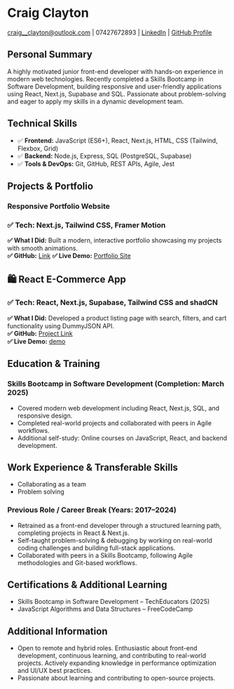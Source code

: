 # Craig Clayton

craig__clayton@outlook.com
| 07427672893 | [LinkedIn](https://www.linkedin.com/in/craig-clayton-87a155196/) | [GitHub Profile](https://github.com/bulldogpatch)

## Personal Summary

A highly motivated junior front-end developer with hands-on experience in modern web technologies. Recently completed a Skills Bootcamp in Software Development, building responsive and user-friendly applications using React, Next.js, Supabase and SQL. Passionate about problem-solving and eager to apply my skills in a dynamic development team.

## Technical Skills

- ✅ **Frontend:** JavaScript (ES6+), React, Next.js, HTML, CSS (Tailwind, Flexbox, Grid)
- ✅ **Backend:** Node.js, Express, SQL (PostgreSQL, Supabase)
- ✅ **Tools & DevOps:** Git, GitHub, REST APIs, Agile, Jest

## Projects & Portfolio

### Responsive Portfolio Website

### ✅ Tech: Next.js, Tailwind CSS, Framer Motion

**✅ What I Did:** Built a modern, interactive portfolio showcasing my projects with smooth animations.  
**✅ GitHub:** [Link](https://github.com/BullDogPatch/portfolio-new)
**✅ Live Demo:** [Portfolio Site](portfolio-new-iota-three.vercel.app)

## 🛍️ React E-Commerce App

### ✅ Tech: React, Next.js, Supabase, Tailwind CSS and shadCN

**✅ What I Did:** Developed a product listing page with search, filters, and cart functionality using DummyJSON API.  
**✅ GitHub:** [Project Link](https://github.com/BullDogPatch/product-shop)  
**✅ Live Demo:** [demo](product-shop-mu.vercel.app)

## Education & Training

### Skills Bootcamp in Software Development (Completion: March 2025)

- Covered modern web development including React, Next.js, SQL, and responsive design.
- Completed real-world projects and collaborated with peers in Agile workflows.
- Additional self-study: Online courses on JavaScript, React, and backend development.

## Work Experience & Transferable Skills

- Collaborating as a team
- Problem solving

### Previous Role / Career Break (Years: 2017–2024)

- Retrained as a front-end developer through a structured learning path, completing projects in React & Next.js.
- Self-taught problem-solving & debugging by working on real-world coding challenges and building full-stack applications.
- Collaborated with peers in a Skills Bootcamp, following Agile methodologies and Git-based workflows.

## Certifications & Additional Learning

- Skills Bootcamp in Software Development – TechEducators (2025)
- JavaScript Algorithms and Data Structures – FreeCodeCamp

## Additional Information

- Open to remote and hybrid roles. Enthusiastic about front-end development, continuous learning, and contributing to real-world projects. Actively expanding knowledge in performance optimization and UI/UX best practices.
- Passionate about learning and contributing to open-source projects.
